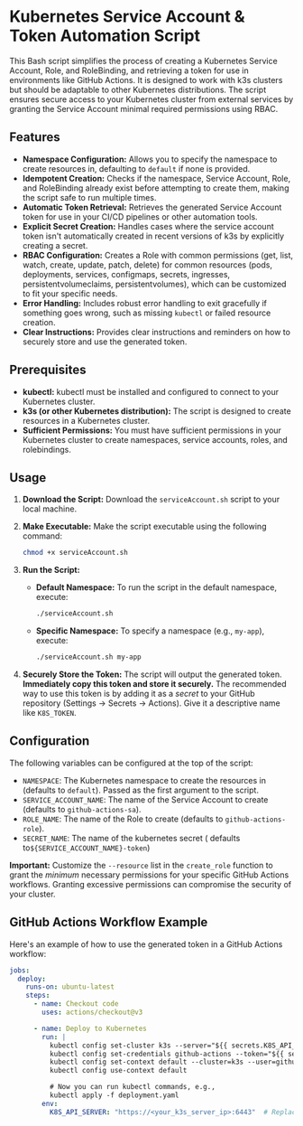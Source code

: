 # Kubernetes Service Account & Token Automation Script

This Bash script simplifies the process of creating a Kubernetes Service Account, Role, and RoleBinding, and retrieving a token for use in environments like GitHub Actions. It is designed to work with k3s clusters but should be adaptable to other Kubernetes distributions. The script ensures secure access to your Kubernetes cluster from external services by granting the Service Account minimal required permissions using RBAC.

## Features

*   **Namespace Configuration:** Allows you to specify the namespace to create resources in, defaulting to `default` if none is provided.
*   **Idempotent Creation:** Checks if the namespace, Service Account, Role, and RoleBinding already exist before attempting to create them, making the script safe to run multiple times.
*   **Automatic Token Retrieval:** Retrieves the generated Service Account token for use in your CI/CD pipelines or other automation tools.
*   **Explicit Secret Creation:** Handles cases where the service account token isn't automatically created in recent versions of k3s by explicitly creating a secret.
*   **RBAC Configuration:** Creates a Role with common permissions (get, list, watch, create, update, patch, delete) for common resources (pods, deployments, services, configmaps, secrets, ingresses, persistentvolumeclaims, persistentvolumes), which can be customized to fit your specific needs.
*   **Error Handling:** Includes robust error handling to exit gracefully if something goes wrong, such as missing `kubectl` or failed resource creation.
*   **Clear Instructions:** Provides clear instructions and reminders on how to securely store and use the generated token.

## Prerequisites

*   **kubectl:**  kubectl must be installed and configured to connect to your Kubernetes cluster.
*   **k3s (or other Kubernetes distribution):** The script is designed to create resources in a Kubernetes cluster.
*   **Sufficient Permissions:** You must have sufficient permissions in your Kubernetes cluster to create namespaces, service accounts, roles, and rolebindings.

## Usage

1.  **Download the Script:**  Download the `serviceAccount.sh` script to your local machine.

2.  **Make Executable:**  Make the script executable using the following command:

    ```bash
    chmod +x serviceAccount.sh
    ```

3.  **Run the Script:**

    *   **Default Namespace:** To run the script in the default namespace, execute:

        ```bash
        ./serviceAccount.sh
        ```

    *   **Specific Namespace:** To specify a namespace (e.g., `my-app`), execute:

        ```bash
        ./serviceAccount.sh my-app
        ```

4.  **Securely Store the Token:**  The script will output the generated token. **Immediately copy this token and store it securely.** The recommended way to use this token is by adding it as a *secret* to your GitHub repository (Settings -> Secrets -> Actions). Give it a descriptive name like `K8S_TOKEN`.

## Configuration

The following variables can be configured at the top of the script:

*   `NAMESPACE`:  The Kubernetes namespace to create the resources in (defaults to `default`).  Passed as the first argument to the script.
*   `SERVICE_ACCOUNT_NAME`:  The name of the Service Account to create (defaults to `github-actions-sa`).
*   `ROLE_NAME`:  The name of the Role to create (defaults to `github-actions-role`).
*   `SECRET_NAME`: The name of the kubernetes secret ( defaults to`${SERVICE_ACCOUNT_NAME}-token`)

**Important:**  Customize the `--resource` list in the `create_role` function to grant the *minimum* necessary permissions for your specific GitHub Actions workflows.  Granting excessive permissions can compromise the security of your cluster.

## GitHub Actions Workflow Example

Here's an example of how to use the generated token in a GitHub Actions workflow:

```yaml
jobs:
  deploy:
    runs-on: ubuntu-latest
    steps:
      - name: Checkout code
        uses: actions/checkout@v3

      - name: Deploy to Kubernetes
        run: |
          kubectl config set-cluster k3s --server="${{ secrets.K8S_API_SERVER }}" --insecure-skip-tls-verify=true # Or use --certificate-authority if you have a valid cert
          kubectl config set-credentials github-actions --token="${{ secrets.K8S_TOKEN }}"
          kubectl config set-context default --cluster=k3s --user=github-actions --namespace=my-app # Replace 'my-app' with your namespace
          kubectl config use-context default

          # Now you can run kubectl commands, e.g.,
          kubectl apply -f deployment.yaml
        env:
          K8S_API_SERVER: "https://<your_k3s_server_ip>:6443"  # Replace with your k3s API server address

